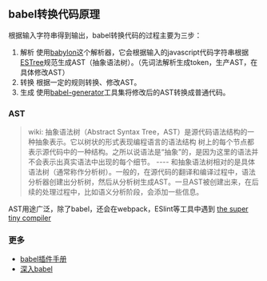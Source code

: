 ## babel转换代码原理

根据输入字符串得到输出，babel转换代码的过程主要为三步：

1. 解析
   使用[babylon](https://github.com/babel/babylon)这个解析器，它会根据输入的javascript代码字符串根据[ESTree](https://github.com/estree/estree)规范生成AST（抽象语法树）。（先词法解析生成token，生产AST，在具体修改AST）
2. 转换
   根据一定的规则转换、修改AST。
3. 生成
   使用[babel-generator](https://github.com/babel/babel/tree/master/packages/babel-generator)工具集将修改后的AST转换成普通代码。

### AST

  > wiki: 抽象语法树（Abstract Syntax Tree，AST）是源代码语法结构的一种抽象表示。它以树状的形式表现编程语言的语法结构
    树上的每个节点都表示源代码中的一种结构。之所以说语法是“抽象”的，是因为这里的语法并不会表示出真实语法中出现的每个细节。
    ----
    和抽象语法树相对的是具体语法树（通常称作分析树）。一般的，在源代码的翻译和编译过程中，语法分析器创建出分析树，然后从分析树生成AST。一旦AST被创建出来，在后续的处理过程中，比如语义分析阶段，会添加一些信息。

AST用途广泛，除了babel，还会在webpack，ESlint等工具中遇到
[the super tiny compiler](https://github.com/starkwang/the-super-tiny-compiler-cn/blob/master/super-tiny-compiler-chinese.js)


### 更多
- [babel插件手册](https://github.com/jamiebuilds/babel-handbook/blob/master/translations/zh-Hans/plugin-handbook.md)
- [深入babel](https://juejin.im/post/5c21b584e51d4548ac6f6c99)